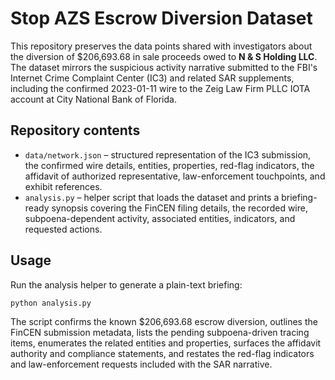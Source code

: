 # Stop AZS Escrow Diversion Dataset

This repository preserves the data points shared with investigators about
the diversion of $206,693.68 in sale proceeds owed to **N & S Holding
LLC**. The dataset mirrors the suspicious activity narrative submitted to
the FBI's Internet Crime Complaint Center (IC3) and related SAR
supplements, including the confirmed 2023-01-11 wire to the Zeig Law
Firm PLLC IOTA account at City National Bank of Florida.

## Repository contents

- `data/network.json` – structured representation of the IC3 submission,
  the confirmed wire details, entities, properties, red-flag indicators,
  the affidavit of authorized representative, law-enforcement
  touchpoints, and exhibit references.
- `analysis.py` – helper script that loads the dataset and prints a
  briefing-ready synopsis covering the FinCEN filing details, the
  recorded wire, subpoena-dependent activity, associated entities,
  indicators, and requested actions.

## Usage

Run the analysis helper to generate a plain-text briefing:

```bash
python analysis.py
```

The script confirms the known $206,693.68 escrow diversion, outlines the
FinCEN submission metadata, lists the pending subpoena-driven tracing
items, enumerates the related entities and properties, surfaces the
affidavit authority and compliance statements, and restates the red-flag
indicators and law-enforcement requests included with the SAR narrative.
